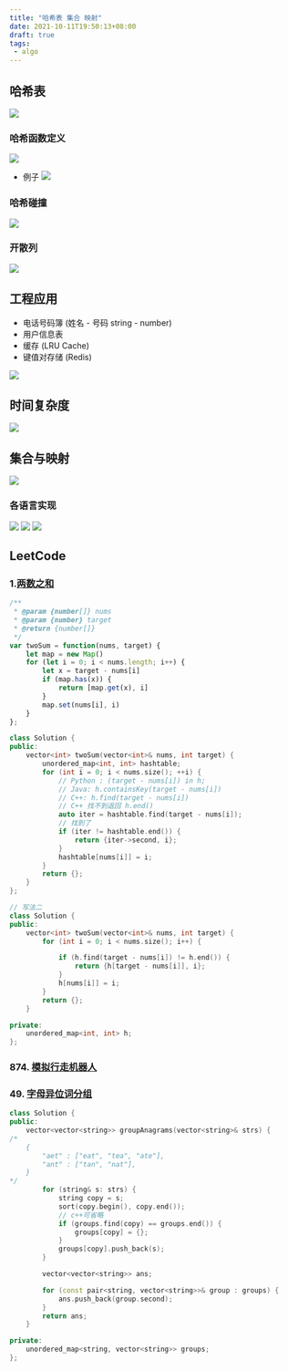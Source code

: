 ```yaml
---
title: "哈希表 集合 映射"
date: 2021-10-11T19:50:13+08:00
draft: true
tags:
 - algo
---
```

## 哈希表
![](https://gtd-imgs-md.oss-cn-beijing.aliyuncs.com/imgs/20211011203156.png)

### 哈希函数定义
![](https://gtd-imgs-md.oss-cn-beijing.aliyuncs.com/imgs/20211011203400.png)
- 例子
![](https://gtd-imgs-md.oss-cn-beijing.aliyuncs.com/imgs/20211011203520.png)

### 哈希碰撞
![](https://gtd-imgs-md.oss-cn-beijing.aliyuncs.com/imgs/20211011204238.png)

### 开散列
![](https://gtd-imgs-md.oss-cn-beijing.aliyuncs.com/imgs/20211011204503.png)

## 工程应用
- 电话号码簿 (姓名 - 号码  string - number)
- 用户信息表
- 缓存 (LRU Cache)
- 键值对存储 (Redis)

![](https://gtd-imgs-md.oss-cn-beijing.aliyuncs.com/imgs/20211011204941.png)

## 时间复杂度
![](https://gtd-imgs-md.oss-cn-beijing.aliyuncs.com/imgs/20211011205100.png)

## 集合与映射
![](https://gtd-imgs-md.oss-cn-beijing.aliyuncs.com/imgs/20211011211124.png)

### 各语言实现
![](https://gtd-imgs-md.oss-cn-beijing.aliyuncs.com/imgs/20211011211616.png)
![](https://gtd-imgs-md.oss-cn-beijing.aliyuncs.com/imgs/20211011211637.png)
![](https://gtd-imgs-md.oss-cn-beijing.aliyuncs.com/imgs/20211011211659.png)

## LeetCode

### 1.[两数之和](https://leetcode-cn.com/problems/two-sum/)
```js
/**
 * @param {number[]} nums
 * @param {number} target
 * @return {number[]}
 */
var twoSum = function(nums, target) {
    let map = new Map()
    for (let i = 0; i < nums.length; i++) {
        let x = target - nums[i]
        if (map.has(x)) {
            return [map.get(x), i]
        }
        map.set(nums[i], i)
    }
};
```

```cpp
class Solution {
public:
    vector<int> twoSum(vector<int>& nums, int target) {
        unordered_map<int, int> hashtable;
        for (int i = 0; i < nums.size(); ++i) {
            // Python : (target - nums[i]) in h;
            // Java: h.containsKey(target - nums[i])
            // C++: h.find(target - nums[i])
            // C++ 找不到返回 h.end()
            auto iter = hashtable.find(target - nums[i]);
            // 找到了
            if (iter != hashtable.end()) {
                return {iter->second, i};
            }
            hashtable[nums[i]] = i;
        }
        return {};
    }
};

// 写法二
class Solution {
public:
    vector<int> twoSum(vector<int>& nums, int target) {
        for (int i = 0; i < nums.size(); i++) {

            if (h.find(target - nums[i]) != h.end()) {
                return {h[target - nums[i]], i};
            }
            h[nums[i]] = i;
        }
        return {};
    }

private:
    unordered_map<int, int> h;
};
```

### 874. [模拟行走机器人](https://leetcode-cn.com/problems/walking-robot-simulation/)


### 49. [字母异位词分组](https://leetcode-cn.com/problems/group-anagrams/)

```cpp
class Solution {
public:
    vector<vector<string>> groupAnagrams(vector<string>& strs) {
/*
    {
        "aet" : ["eat", "tea", "ate"],
        "ant" : ["tan", "nat"],
    }
*/
        for (string& s: strs) {
            string copy = s;
            sort(copy.begin(), copy.end());
            // c++可省略
            if (groups.find(copy) == groups.end()) {
                groups[copy] = {};
            }
            groups[copy].push_back(s);
        }

        vector<vector<string>> ans;

        for (const pair<string, vector<string>>& group : groups) {
            ans.push_back(group.second);
        }
        return ans;
    }

private:
    unordered_map<string, vector<string>> groups;
};
```